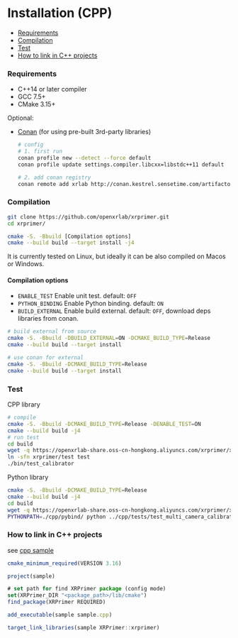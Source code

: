 # Installation (CPP)

<!-- TOC -->

- [Requirements](#requirements)
- [Compilation](#compilation)
- [Test](#test)
- [How to link in C++ projects](#how-to-link-in-c-projects)

<!-- TOC -->

### Requirements
+ C++14 or later compiler
+ GCC 7.5+
+ CMake 3.15+

Optional:
+ [Conan](https://docs.conan.io/en/1.46/installation.html) (for using pre-built 3rd-party libraries)
    ``` bash
    # config
    # 1. first run
    conan profile new --detect --force default
    conan profile update settings.compiler.libcxx=libstdc++11 default

    # 2. add conan registry
    conan remote add xrlab http://conan.kestrel.sensetime.com/artifactory/api/conan/xrlab

    ```

### Compilation

```bash
git clone https://github.com/openxrlab/xrprimer.git
cd xrprimer/

cmake -S. -Bbuild [Compilation options]
cmake --build build --target install -j4
```

It is currently tested on Linux, but ideally it can be also compiled on Macos or Windows.

#### Compilation options

+ `ENABLE_TEST` Enable unit test. default: `OFF`
+ `PYTHON_BINDING` Enable Python binding. default: `ON`
+ `BUILD_EXTERNAL` Enable build external. default: `OFF`, download deps libraries from conan.


```bash
# build external from source
cmake -S. -Bbuild -DBUILD_EXTERNAL=ON -DCMAKE_BUILD_TYPE=Release
cmake --build build --target install

# use conan for external
cmake -S. -Bbuild -DCMAKE_BUILD_TYPE=Release
cmake --build build --target install
```

### Test

CPP library

```bash
# compile
cmake -S. -Bbuild -DCMAKE_BUILD_TYPE=Release -DENABLE_TEST=ON
cmake --build build -j4
# run test
cd build
wget -q https://openxrlab-share.oss-cn-hongkong.aliyuncs.com/xrprimer/xrprimer.tar.gz && tar -xzf xrprimer.tar.gz && rm xrprimer.tar.gz
ln -sfn xrprimer/test test
./bin/test_calibrator
```

Python library

```bash
cmake -S. -Bbuild -DCMAKE_BUILD_TYPE=Release
cmake --build build -j4
cd build
wget -q https://openxrlab-share.oss-cn-hongkong.aliyuncs.com/xrprimer/xrprimer.tar.gz && tar -xzf xrprimer.tar.gz && rm xrprimer.tar.gz
PYTHONPATH=./cpp/pybind/ python ../cpp/tests/test_multi_camera_calibrator.py
```

### How to link in C++ projects

see [cpp sample](../../../cpp/samples)

```js
cmake_minimum_required(VERSION 3.16)

project(sample)

# set path for find XRPrimer package (config mode)
set(XRPrimer_DIR "<package_path>/lib/cmake")
find_package(XRPrimer REQUIRED)

add_executable(sample sample.cpp)

target_link_libraries(sample XRPrimer::xrprimer)
```
